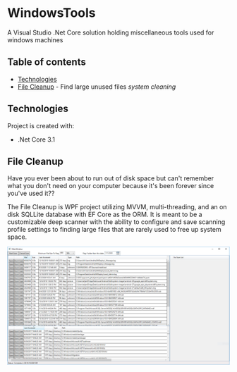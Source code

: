 # WindowsTools
A Visual Studio .Net Core solution holding miscellaneous tools used for windows machines

## Table of contents
* [Technologies](#technologies)
* [File Cleanup](#file-cleanup) - Find large unused files *system cleaning*
	
## Technologies
Project is created with:
* .Net Core 3.1
	
## File Cleanup
Have you ever been about to run out of disk space but can't remember what you don't need on your computer because it's been forever since you've used it??

The File Cleanup is WPF project utilizing MVVM, multi-threading, and an on disk SQLLite database with EF Core as the ORM. It is meant to be a customizable deep scanner with the ability to configure and save scanning profile settings to finding large files that are rarely used to free up system space.

![File Scanner Overview Screen](./images/FileScannerOverview.PNG)
